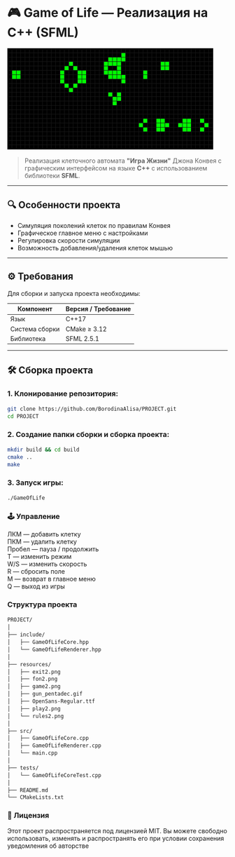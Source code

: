 # 🎮 Game of Life — Реализация на C++ (SFML)

![Game of Life Preview](resources/gun_pentadec.gif)

> Реализация клеточного автомата **"Игра Жизни"** Джона Конвея с графическим интерфейсом на языке **C++** с использованием библиотеки **SFML**.

---

## 🔍 Особенности проекта

- Симуляция поколений клеток по правилам Конвея  
- Графическое главное меню с настройками  
- Регулировка скорости симуляции  
- Возможность добавления/удаления клеток мышью  

---

## ⚙️ Требования

Для сборки и запуска проекта необходимы:

| Компонент     | Версия / Требование         |
|---------------|-----------------------------|
| Язык          | C++17                       |
| Система сборки| CMake ≥ 3.12                |
| Библиотека    | SFML 2.5.1                  |

---

## 🛠 Сборка проекта

### 1. Клонирование репозитория:
```bash
git clone https://github.com/BorodinaAlisa/PROJECT.git 
cd PROJECT
```
### 2. Создание папки сборки и сборка проекта:
```bash
mkdir build && cd build
cmake ..
make
```
### 3. Запуск игры:
```bash
./GameOfLife
```
### 🕹️ Управление

ЛКМ — добавить клетку  
ПКМ — удалить клетку  
Пробел — пауза / продолжить  
T — изменить режим  
W/S — изменить скорость  
R — сбросить поле  
M — возврат в главное меню  
Q — выход из игры  

### Структура проекта
``` bash
PROJECT/
│
├── include/
│   ├── GameOfLifeCore.hpp        
│   └── GameOfLifeRenderer.hpp   
│
├── resources/                    
│   ├── exit2.png
│   ├── fon2.png
│   ├── game2.png
│   ├── gun_pentadec.gif
│   ├── OpenSans-Regular.ttf
│   ├── play2.png
│   └── rules2.png
│
├── src/
│   ├── GameOfLifeCore.cpp       
│   ├── GameOfLifeRenderer.cpp    
│   └── main.cpp                  
│
├── tests/
│   └── GameOfLifeCoreTest.cpp    
│
├── README.md                     
└── CMakeLists.txt                
```

### 📄 Лицензия

Этот проект распространяется под лицензией MIT.
Вы можете свободно использовать, изменять и распространять его при условии сохранения уведомления об авторстве
